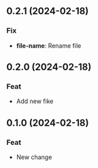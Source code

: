 ## 0.2.1 (2024-02-18)

### Fix

- **file-name**: Rename file

## 0.2.0 (2024-02-18)

### Feat

- Add new fike

## 0.1.0 (2024-02-18)

### Feat

- New change
